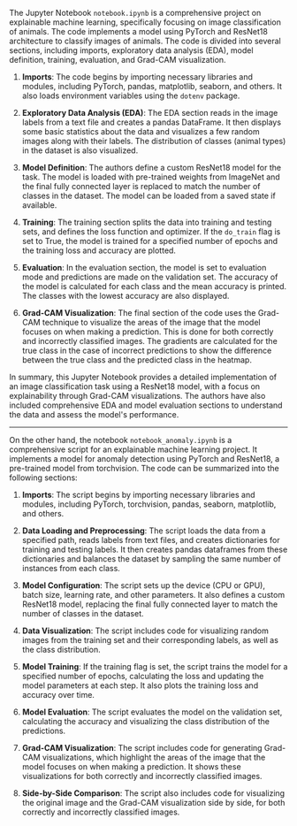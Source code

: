 The Jupyter Notebook `notebook.ipynb` is a comprehensive project on explainable machine learning, specifically focusing on image classification of animals. The code implements a model using PyTorch and ResNet18 architecture to classify images of animals. The code is divided into several sections, including imports, exploratory data analysis (EDA), model definition, training, evaluation, and Grad-CAM visualization.

1. **Imports**: The code begins by importing necessary libraries and modules, including PyTorch, pandas, matplotlib, seaborn, and others. It also loads environment variables using the `dotenv` package.

2. **Exploratory Data Analysis (EDA)**: The EDA section reads in the image labels from a text file and creates a pandas DataFrame. It then displays some basic statistics about the data and visualizes a few random images along with their labels. The distribution of classes (animal types) in the dataset is also visualized.

3. **Model Definition**: The authors define a custom ResNet18 model for the task. The model is loaded with pre-trained weights from ImageNet and the final fully connected layer is replaced to match the number of classes in the dataset. The model can be loaded from a saved state if available.

4. **Training**: The training section splits the data into training and testing sets, and defines the loss function and optimizer. If the `do_train` flag is set to True, the model is trained for a specified number of epochs and the training loss and accuracy are plotted.

5. **Evaluation**: In the evaluation section, the model is set to evaluation mode and predictions are made on the validation set. The accuracy of the model is calculated for each class and the mean accuracy is printed. The classes with the lowest accuracy are also displayed.

6. **Grad-CAM Visualization**: The final section of the code uses the Grad-CAM technique to visualize the areas of the image that the model focuses on when making a prediction. This is done for both correctly and incorrectly classified images. The gradients are calculated for the true class in the case of incorrect predictions to show the difference between the true class and the predicted class in the heatmap.

In summary, this Jupyter Notebook provides a detailed implementation of an image classification task using a ResNet18 model, with a focus on explainability through Grad-CAM visualizations. The authors have also included comprehensive EDA and model evaluation sections to understand the data and assess the model's performance.

---

On the other hand, the notebook `notebook_anomaly.ipynb` is a comprehensive script for an explainable machine learning project. It implements a model for anomaly detection using PyTorch and ResNet18, a pre-trained model from torchvision. The code can be summarized into the following sections:

1. **Imports**: The script begins by importing necessary libraries and modules, including PyTorch, torchvision, pandas, seaborn, matplotlib, and others.

2. **Data Loading and Preprocessing**: The script loads the data from a specified path, reads labels from text files, and creates dictionaries for training and testing labels. It then creates pandas dataframes from these dictionaries and balances the dataset by sampling the same number of instances from each class.

3. **Model Configuration**: The script sets up the device (CPU or GPU), batch size, learning rate, and other parameters. It also defines a custom ResNet18 model, replacing the final fully connected layer to match the number of classes in the dataset.

4. **Data Visualization**: The script includes code for visualizing random images from the training set and their corresponding labels, as well as the class distribution.

5. **Model Training**: If the training flag is set, the script trains the model for a specified number of epochs, calculating the loss and updating the model parameters at each step. It also plots the training loss and accuracy over time.

6. **Model Evaluation**: The script evaluates the model on the validation set, calculating the accuracy and visualizing the class distribution of the predictions.

7. **Grad-CAM Visualization**: The script includes code for generating Grad-CAM visualizations, which highlight the areas of the image that the model focuses on when making a prediction. It shows these visualizations for both correctly and incorrectly classified images.

8. **Side-by-Side Comparison**: The script also includes code for visualizing the original image and the Grad-CAM visualization side by side, for both correctly and incorrectly classified images.
